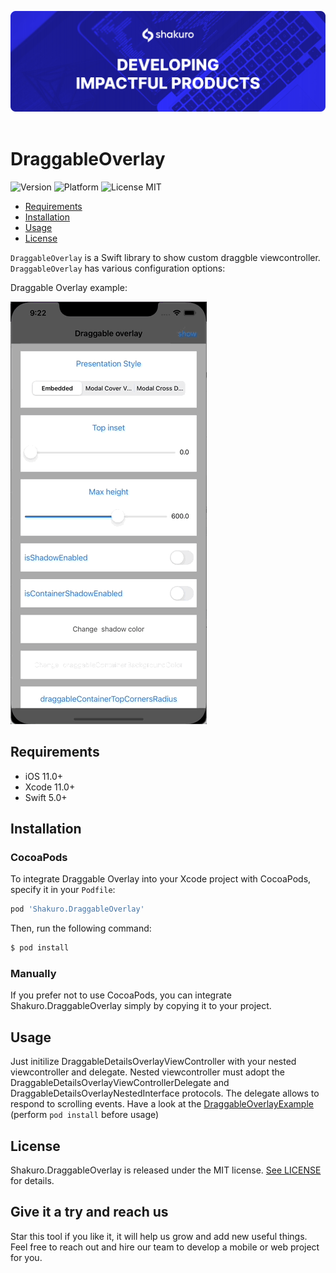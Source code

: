 ![Shakuro Draggable Overlay](Resources/title_image.png)
<br><br>
# DraggableOverlay
![Version](https://img.shields.io/badge/version-1.0.0-blue.svg)
![Platform](https://img.shields.io/badge/platform-iOS-lightgrey.svg)
![License MIT](https://img.shields.io/badge/license-MIT-green.svg)

- [Requirements](#requirements)
- [Installation](#installation)
- [Usage](#usage)
- [License](#license)

`DraggableOverlay` is a Swift library to show custom draggble viewcontroller. `DraggableOverlay` has various configuration options:

Draggable Overlay example:

![](Resources/draggable_overlay.gif)

## Requirements

- iOS 11.0+
- Xcode 11.0+
- Swift 5.0+

## Installation

### CocoaPods

To integrate Draggable Overlay into your Xcode project with CocoaPods, specify it in your `Podfile`:

```ruby
pod 'Shakuro.DraggableOverlay'
```

Then, run the following command:

```bash
$ pod install
```

### Manually

If you prefer not to use CocoaPods, you can integrate Shakuro.DraggableOverlay simply by copying it to your project.

## Usage
Just initilize DraggableDetailsOverlayViewController with your nested viewcontroller and delegate. Nested viewcontroller must adopt the DraggableDetailsOverlayViewControllerDelegate and DraggableDetailsOverlayNestedInterface protocols. The delegate allows to respond to scrolling events.
Have a look at the [DraggableOverlayExample](https://github.com/shakurocom/DraggableOverlay/tree/main/DraggableOverlayExample) (perform `pod install` before usage)

## License

Shakuro.DraggableOverlay is released under the MIT license. [See LICENSE](https://github.com/shakurocom/DraggableOverlay/blob/main/LICENSE.md) for details.

## Give it a try and reach us

Star this tool if you like it, it will help us grow and add new useful things. 
Feel free to reach out and hire our team to develop a mobile or web project for you.


